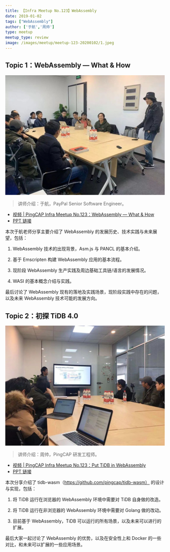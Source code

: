 ```yaml
---
title: 【Infra Meetup No.123】WebAssembly
date: 2019-01-02
tags: ["WebAssembly"]
author: ['于航','周帅']
type: meetup
meetup_type: review
image: /images/meetup/meetup-123-20200102/1.jpeg
---
```


## Topic 1：WebAssembly — What & How

![于航](media/meetup-123-20200102/1.jpeg)

>讲师介绍：于航，PayPal Senior Software Engineer。

+ [视频 | PingCAP Infra Meetup No.123：WebAssembly — What & How ](https://www.bilibili.com/video/BV1fJ411L7QH?p=1)
+ [PPT 链接](https://github.com/pingcap/presentations/blob/master/Infra-Meetup/Infra-Meetup-123-%E4%BA%8E%E8%88%AA-WebAssembly%20%E2%80%94%20What%20%26%20How.pdf)

本次于航老师分享主要介绍了 WebAssembly 的发展历史、技术实践与未来展望，包括：

1. WebAssembly 技术的出现背景，Asm.js 与 PANCL 的基本介绍。

2. 基于 Emscripten 构建 WebAssembly 应用的基本流程。

3. 现阶段 WebAssembly 生产实践及周边基础工具链/语言的发展情况。

4. WASI 的基本概念介绍与实践。

最后讨论了 WebAssembly 现有的落地及实践场景，现阶段实践中存在的问题，以及未来 WebAssembly 技术可能的发展方向。

## Topic 2：初探 TiDB 4.0

![周帅](media/meetup-123-20200102/2.jpeg)

>讲师介绍：周帅，PingCAP 研发工程师。

+ [视频 | PingCAP Infra Meetup No.123：Put TiDB in WebAssembly](https://www.bilibili.com/video/BV1fJ411L7QH?p=2)
+ [PPT 链接](https://github.com/pingcap/presentations/blob/master/Infra-Meetup/Infra-Meetup-123-%E5%91%A8%E5%B8%85-How%20We%20Run%20TiDB%20In%20Browser%20and%20Anywhere.pdf)

本次分享介绍了 tidb-wasm（https://github.com/pingcap/tidb-wasm） 的设计与实现，包括：

1. 将 TiDB 运行在浏览器的 WebAssembly 环境中需要对 TiDB 自身做的改造。

2. 将 TiDB 运行在非浏览器的 WebAssembly 环境中需要对 Golang 做的改动。

3. 目前基于 WebAssembly，TiDB 可以运行的所有场景，以及未来可以进行的扩展。

最后大家一起讨论了 WebAssembly 的优势，以及在安全性上和 Docker 的一些对比，和未来可以扩展的一些应用场景。